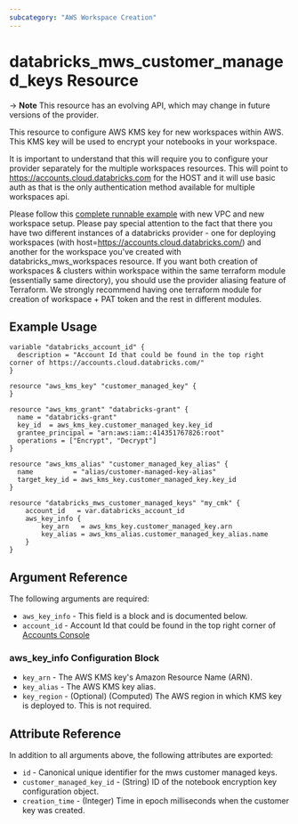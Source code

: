```yaml
---
subcategory: "AWS Workspace Creation"
---
```

# databricks_mws_customer_managed_keys Resource

-> **Note** This resource has an evolving API, which may change in future versions of the provider.

This resource to configure AWS KMS key for new workspaces within AWS. This KMS key will be used to encrypt your notebooks in your workspace.

It is important to understand that this will require you to configure your provider separately for the multiple workspaces resources. This will point to https://accounts.cloud.databricks.com for the HOST and it will use basic auth as that is the only authentication method available for multiple workspaces api. 

Please follow this [complete runnable example](../guides/aws-workspace.md) with new VPC and new workspace setup. Please pay special attention to the fact that there you have two different instances of a databricks provider - one for deploying workspaces (with host=https://accounts.cloud.databricks.com/) and another for the workspace you've created with databricks_mws_workspaces resource. If you want both creation of workspaces & clusters within workspace within the same terraform module (essentially same directory), you should use the provider aliasing feature of Terraform. We strongly recommend having one terraform module for creation of workspace + PAT token and the rest in different modules.


## Example Usage

```hcl
variable "databricks_account_id" {
  description = "Account Id that could be found in the top right corner of https://accounts.cloud.databricks.com/"
}

resource "aws_kms_key" "customer_managed_key" {
}

resource "aws_kms_grant" "databricks-grant" {
  name = "databricks-grant"
  key_id  = aws_kms_key.customer_managed_key.key_id
  grantee_principal = "arn:aws:iam::414351767826:root"
  operations = ["Encrypt", "Decrypt"]
}

resource "aws_kms_alias" "customer_managed_key_alias" {
  name          = "alias/customer-managed-key-alias"
  target_key_id = aws_kms_key.customer_managed_key.key_id
}

resource "databricks_mws_customer_managed_keys" "my_cmk" {
    account_id   = var.databricks_account_id
    aws_key_info {
        key_arn   = aws_kms_key.customer_managed_key.arn
        key_alias = aws_kms_alias.customer_managed_key_alias.name
    }
}
```


## Argument Reference

The following arguments are required:

* `aws_key_info` - This field is a block and is documented below.
* `account_id` - Account Id that could be found in the top right corner of [Accounts Console](https://accounts.cloud.databricks.com/)


### aws_key_info Configuration Block

* `key_arn` - The AWS KMS key's Amazon Resource Name (ARN).
* `key_alias` - The AWS KMS key alias.
* `key_region` - (Optional) (Computed) The AWS region in which KMS key is deployed to. This is not required.


## Attribute Reference

In addition to all arguments above, the following attributes are exported:

* `id` - Canonical unique identifier for the mws customer managed keys.
* `customer_managed_key_id` - (String) ID of the notebook encryption key configuration object.
* `creation_time` - (Integer) Time in epoch milliseconds when the customer key was created.
